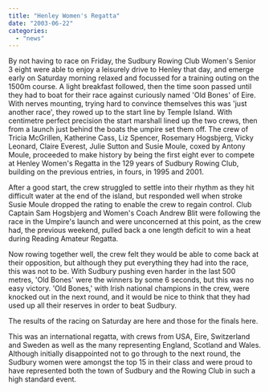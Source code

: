 ```yaml
---
title: "Henley Women's Regatta"
date: "2003-06-22"
categories: 
  - "news"
---
```


By not having to race on Friday, the Sudbury Rowing Club Women's Senior 3 eight were able to enjoy a leisurely drive to Henley that day, and emerge early on Saturday morning relaxed and focussed for a training outing on the 1500m course. A light breakfast followed, then the time soon passed until they had to boat for their race against curiously named 'Old Bones' of Eire. With nerves mounting, trying hard to convince themselves this was 'just another race', they rowed up to the start line by Temple Island. With centimetre perfect precision the start marshall lined up the two crews, then from a launch just behind the boats the umpire set them off. The crew of Tricia McGrillen, Katherine Cass, Liz Spencer, Rosemary Hogsbjerg, Vicky Leonard, Claire Everest, Julie Sutton and Susie Moule, coxed by Antony Moule, proceeded to make history by being the first eight ever to compete at Henley Women's Regatta in the 129 years of Sudbury Rowing Club, building on the previous entries, in fours, in 1995 and 2001.

After a good start, the crew struggled to settle into their rhythm as they hit difficult water at the end of the island, but responded well when stroke Susie Moule dropped the rating to enable the crew to regain control. Club Captain Sam Hogsbjerg and Women's Coach Andrew Blit were following the race in the Umpire's launch and were unconcerned at this point, as the crew had, the previous weekend, pulled back a one length deficit to win a heat during Reading Amateur Regatta.

Now rowing together well, the crew felt they would be able to come back at their opposition, but although they put everything they had into the race, this was not to be. With Sudbury pushing even harder in the last 500 metres, 'Old Bones' were the winners by some 6 seconds, but this was no easy victory. 'Old Bones,' with Irish national champions in the crew, were knocked out in the next round, and it would be nice to think that they had used up all their reserves in order to beat Sudbury.

The results of the racing on Saturday are here and those for the finals here.

This was an international regatta, with crews from USA, Eire, Switzerland and Sweden as well as the many representing England, Scotland and Wales. Although initially disappointed not to go through to the next round, the Sudbury women were amongst the top 15 in their class and were proud to have represented both the town of Sudbury and the Rowing Club in such a high standard event.
